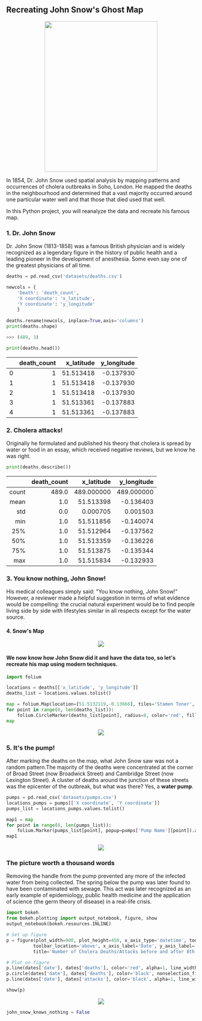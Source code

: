 <h2> Recreating John Snow's Ghost Map </h2>
<p align='center'>
  <img width=300 height=400 src='https://upload.wikimedia.org/wikipedia/commons/c/cc/John_Snow.jpg'>
</p>
<p>In 1854, Dr. John Snow used spatial analysis by mapping patterns and occurrences of cholera outbreaks in Soho, London. He mapped the deaths in the neighbourhood and determined that a vast majority occurred around one particular water well and that those that died used that well.</p>
<p>In this Python project, you will reanalyze the data and recreate his famous map.</p>


<h3>1. Dr. John Snow </h3>

<p>Dr. John Snow (1813-1858) was a famous British physician and is widely recognized as a legendary figure in the history of public health and a leading pioneer in the development of anesthesia. Some even say one of the greatest physicians of all time.</p>

```python
deaths = pd.read_csv('datasets/deaths.csv')

newcols = {
    'Death': 'death_count',
    'X coordinate': 'x_latitude', 
    'Y coordinate': 'y_longitude' 
    }
    
deaths.rename(newcols, inplace=True,axis='columns')
print(deaths.shape)

>>> (489, 3)

print(deaths.head())
```

|  | death_count | x_latitude |y_longitude|
|------------:|-----------:|------------:|----------:|
|      0      | 1          | 51.513418   | -0.137930 |
|      1      | 1          | 51.513418   | -0.137930 |
|      2      | 1          | 51.513418   | -0.137930 |
|      3      | 1          | 51.513361   | -0.137883 |
|      4      | 1          | 51.513361   | -0.137883 |

<h3>2. Cholera attacks!</h3>
<p>Originally he formulated and published his theory that cholera is spread by water or food in an essay, which received negative reviews, but we know he was right.
  
```python
print(deaths.describe())
```
|  |death_count  |x_latitude  |       y_longitude     |
|------------:|-----------:|------------:|-----------:|
|    count    | 489.0      | 489.000000  | 489.000000 |
|     mean    | 1.0        | 51.513398   | -0.136403  |
|     std     | 0.0        | 0.000705    | 0.001503   |
|     min     | 1.0        | 51.511856   | -0.140074  |
|     25%     | 1.0        | 51.512964   | -0.137562  |
|     50%     | 1.0        | 51.513359   | -0.136226  |
|     75%     | 1.0        | 51.513875   | -0.135344  |
|     max     | 1.0        | 51.515834   | -0.132933  |


<h3>3. You know nothing, John Snow!</h3>
<p>His medical colleagues simply said: "You know nothing, John Snow!" However, a reviewer made a helpful suggestion in terms of what evidence would be compelling: the crucial natural experiment would be to find people living side by side with lifestyles similar in all respects except for the water source.</p>

<h4>4. Snow's Map</h4>
<p align='center'>
  <img src='http://atlas-dev.s3.amazonaws.com/uploads/assets/Snow-cholera-map-1(1).jpg'>
</p>

<h4>We now know how John Snow did it and have the data too, so let's recreate his map using modern techniques.</h4>

```python
import folium

locations = deaths[['x_latitude', 'y_longitude']]
deaths_list = locations.values.tolist()

map = folium.Map(location=[51.5132119,-0.13666], tiles='Stamen Toner', zoom_start=17)
for point in range(0, len(deaths_list)):
    folium.CircleMarker(deaths_list[point], radius=8, color='red', fill=True, fill_color='red', opacity = 0.4).add_to(map)
map
```
<p align='center'><img src='https://github.com/shukkkur/John-Snows-Ghost-Map/blob/a12126fa75b5f181c2daf01b0d3e4d780f2bd506/datasets/choleraAttacks.gif'><p>

<h3>5. It's the pump!</h3>
<p>After marking the deaths on the map, what John Snow saw was not a random pattern.The majority of the deaths were concentrated at the corner of Broad Street (now Broadwick Street) and Cambridge Street (now Lexington Street). A cluster of deaths around the junction of these streets was the epicenter of the outbreak, but what was there? Yes, a <b>water pump</b>.</p>

```python
pumps = pd.read_csv('datasets/pumps.csv')
locations_pumps = pumps[['X coordinate', 'Y coordinate']]
pumps_list = locations_pumps.values.tolist()

map1 = map
for point in range(0, len(pumps_list)):
    folium.Marker(pumps_list[point], popup=pumps['Pump Name'][point]).add_to(map1)
map1
```

<p align='center'><img src='https://github.com/shukkkur/John-Snows-Ghost-Map/blob/bdb492f8a015f57ca091da3c2cd84281a76bec3a/datasets/pumpsLoc.gif'><p>

<h3>The picture worth a thousand words</h3>

<p>Removing the handle from the pump prevented any more of the infected water from being collected. The spring below the pump was later found to have been contaminated with sewage. This act was later recognized as an early example of epidemiology, public health medicine and the application of science (the germ theory of disease) in a real-life crisis. </p>

```python
import bokeh
from bokeh.plotting import output_notebook, figure, show
output_notebook(bokeh.resources.INLINE)

# Set up figure
p = figure(plot_width=900, plot_height=450, x_axis_type='datetime', tools='lasso_select, box_zoom, save, reset, wheel_zoom',
          toolbar_location='above', x_axis_label='Date', y_axis_label='Number of Deaths/Attacks', 
          title='Number of Cholera Deaths/Attacks before and after 8th of September 1854 (removing the pump handle)')

# Plot on figure
p.line(dates['date'], dates['deaths'], color='red', alpha=1, line_width=3, legend='Cholera Deaths')
p.circle(dates['date'], dates['deaths'], color='black', nonselection_fill_alpha=0.2, nonselection_fill_color='grey')
p.line(dates['date'], dates['attacks'], color='black', alpha=1, line_width=2, legend='Cholera Attacks')

show(p)
```

<p align='center'><img src='https://github.com/shukkkur/John-Snows-Ghost-Map/blob/075e0019f3e1b9a43a454a237e0bc40399d6bae7/datasets/lineplot.jpg'><p>

```python
john_snow_knows_nothing = False
```
